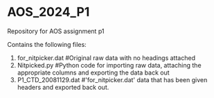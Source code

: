 # AOS_2024_P1
Repository for AOS assignment p1

Contains the following files:
1. for_nitpicker.dat #Original raw data with no headings attached
2. Nitpicked.py  #Python code for importing raw data, attaching the appropriate columns and exporting the data back out
3. P1_CTD_20081129.dat #'for_nitpicker.dat' data that has been given headers and exported back out. 
 

